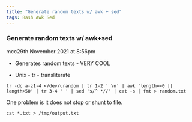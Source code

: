 ```yaml
---
title: "Generate random texts w/ awk + sed"
tags: Bash Awk Sed
---
```


### Generate random texts w/ awk+sed

mcc29th November 2021 at 8:56pm

- Generates random texts - VERY COOL

- Unix - tr - transliterate

```
tr -dc a-z1-4 </dev/urandom | tr 1-2 ' \n' | awk 'length==0 || length>50' | tr 3-4 ' ' | sed 's/^ *//' | cat -s | fmt > random.txt
```

One problem is it does not stop or shunt to file.

```
cat *.txt > /tmp/output.txt
```




